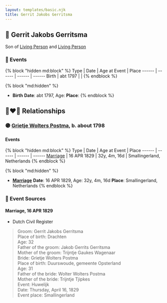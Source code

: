 ```yaml
---
layout: templates/basic.njk
title: Gerrit Jakobs Gerritsma
---
```

## 🔵 Gerrit Jakobs Gerritsma

Son of [Living Person](/people/9/93636176) and [Living Person](/people/1/14777083)

### 📆 Events

{% block "hidden md:block" %}
Type | Date | Age at Event | Place
------ | ------ | ------ | ------
Birth | abt 1797 |  |
{% endblock %}

{% block "md:hidden" %}
- **Birth**
**Date**: abt 1797, Age:
**Place**:
{% endblock %}

## 👩‍❤️‍👨 Relationships

### 🟣 [Grietje Wolters Postma](/people/1/16677181), b. about 1798

#### Events

{% block "hidden md:block" %}
Type | Date | Age at Event | Place
------ | ------ | ------ | ------
[Marriage](#event-family-0-event-0) | 16 APR 1829 | 32y, 4m, 16d | Smallingerland, Netherlands
{% endblock %}

{% block "md:hidden" %}
- **[Marriage](#event-family-0-event-0)**
**Date**: 16 APR 1829, Age: 32y, 4m, 16d
**Place**: Smallingerland, Netherlands
{% endblock %}

### 📰 Event Sources

#### <a id="event-family-0-event-0"></a> Marriage, 16 APR 1829
* Dutch Civil Register
>   
  > Groom: Gerrit Jakobs Gerritsma  
  > Place of birth: Drachten  
  > Age: 32  
  > Father of the groom: Jakob Gerrits Gerritsma  
  > Mother of the groom: Trijntje Gaukes Wagenaar  
  > Bride: Grietje Wolters Postma  
  > Place of birth: Duurswoude, gemeente Opsterland  
  > Age: 31  
  > Father of the bride: Wolter Wolters Postma  
  > Mother of the bride: Trijntje Tjipkes  
  > Event: Huwelijk  
  > Date: Thursday, April 16, 1829  
  > Event place: Smallingerland